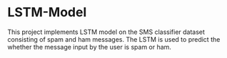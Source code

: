 # LSTM-Model
This project implements LSTM model on the SMS classifier dataset consisting of spam and ham messages. The LSTM is used to predict the whether the message input by the user is spam or ham. 
